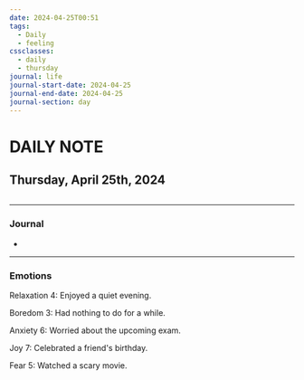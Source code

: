 ```yaml
---
date: 2024-04-25T00:51
tags:
  - Daily
  - feeling
cssclasses:
  - daily
  - thursday
journal: life
journal-start-date: 2024-04-25
journal-end-date: 2024-04-25
journal-section: day
---
```

# DAILY NOTE
## Thursday, April 25th, 2024
```calendar-timeline
```
***
### Journal
- 
***
### Emotions
Relaxation 4: Enjoyed a quiet evening. 

Boredom 3: Had nothing to do for a while. 

Anxiety 6: Worried about the upcoming exam. 

Joy 7: Celebrated a friend's birthday. 

Fear 5: Watched a scary movie.